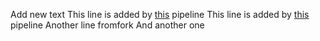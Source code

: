Add new text
This line is added by [this](https://github.com/mattermost/test-private-project/actions/runs/8718396494) pipeline
This line is added by [this](https://github.com/mattermost/test-private-project/actions/runs/8718396494) pipeline
Another line fromfork
And another one
